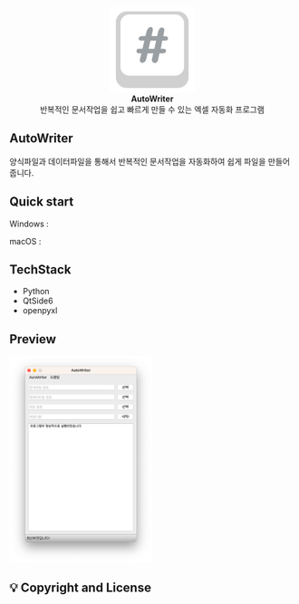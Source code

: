 <p align="center">
    <img width="150" src="/src/logo.png" alt="{Logo}"><br />
    <b>AutoWriter</b>
    <br>
    반복적인 문서작업을 쉽고 빠르게 만들 수 있는 엑셀 자동화 프로그램
</p>

## AutoWriter

양식파일과 데이터파일을 통해서 반복적인 문서작업을 자동화하여 쉽게 파일을 만들어 줍니다.

## Quick start

Windows :

macOS :

## TechStack

- Python
- QtSide6
- openpyxl

## Preview

<img src = "src/preview.png" width = "50%">

## 💡 Copyright and License
